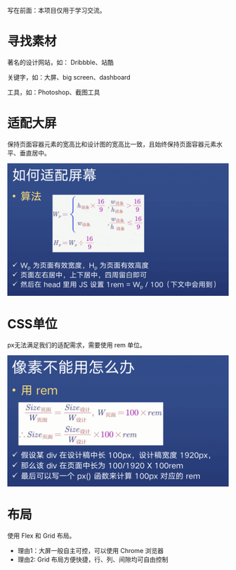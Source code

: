 写在前面：本项目仅用于学习交流。

# 寻找素材

著名的设计网站，如： Dribbble、站酷

关键字，如：大屏、big screen、dashboard

工具，如：Photoshop、截图工具

# 适配大屏

保持页面容器元素的宽高比和设计图的宽高比一致，且始终保持页面容器元素水平、垂直居中。

![](./images/适配屏幕.png)

# CSS单位

px无法满足我们的适配需求，需要使用 rem 单位。

![](./images/rem.png)

# 布局

使用 Flex 和 Grid 布局。

* 理由1：大屏一般自主可控，可以使用 Chrome 浏览器
* 理由2: Grid 布局方便快捷，行、列、间隙均可自由控制